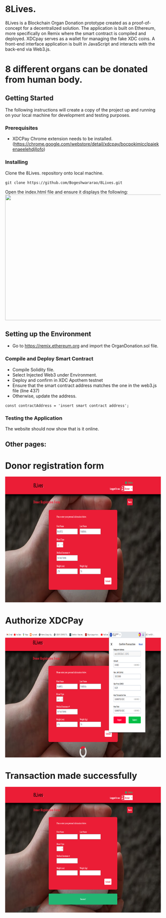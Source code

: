 # 8Lives.

8Lives is a Blockchain Organ Donation prototype created as a proof-of-concept for a decentralized solution. The application is built on Ethereum, more specifically on Remix where the smart contract is compiled and deployed. XDCpay serves as a wallet for managing the fake XDC coins. A front-end interface application is built in JavaScript and interacts with the back-end via Web3.js. 

# 8 different organs can be donated from human body.

## Getting Started

The following instructions will create a copy of the project up and running on your local machine for development and testing purposes.

### Prerequisites

- XDCPay Chrome extension needs to be installed. (https://chrome.google.com/webstore/detail/xdcpay/bocpokimicclpaiekenaeelehdjllofo)

### Installing

Clone the 8Lives. repository onto local machine.
```
git clone https://github.com/Bogeshwararao/8Lives.git
```
Open the index.html file and ensure it displays the following:
 <img src="https://raw.githubusercontent.com/dharshini78/8Lives/main/UI%20of%20the%20dApp/dApp's%20UI/1.png" data-canonical-src="https://raw.githubusercontent.com/dharshini78/8Lives/main/UI%20of%20the%20dApp/dApp's%20UI/1.png" width="756" height="406"/>
 
## Setting up the Environment
- Go to https://remix.ethereum.org and import the OrganDonation.sol file.

### Compile and Deploy Smart Contract
- Compile Solidity file.
- Select Injected Web3 under Environment.
- Deploy and confirm in XDC Apothem testnet
- Ensure that the smart contract address matches the one in the web3.js file (line 437)
- Otherwise, update the address.

```
const contractAddress = 'insert smart contract address';
```

### Testing the Application
The website should now show that is it online.

## Other pages:


# Donor registration form

 <img src="https://raw.githubusercontent.com/Bogeshwararao/8Lives/main/UI%20of%20the%20dApp/dApp's%20UI/2.png" data-canonical-src="https://raw.githubusercontent.com/Bogeshwararao/8Lives/main/UI%20of%20the%20dApp/dApp's%20UI/2.png" width="756" height="406"/>
 
 # Authorize XDCPay

  <img src="https://raw.githubusercontent.com/Bogeshwararao/8Lives/main/UI%20of%20the%20dApp/dApp's%20UI/3.png" data-canonical-src="https://raw.githubusercontent.com/Bogeshwararao/8Lives/main/UI%20of%20the%20dApp/dApp's%20UI/3.png" width="756" height="406"/>
  
  # Transaction made successfully

   <img src="https://github.com/Bogeshwararao/8Lives/blob/main/UI%20of%20the%20dApp/dApp's%20UI/4.png?raw=true" data-canonical-src="https://github.com/Bogeshwararao/8Lives/blob/main/UI%20of%20the%20dApp/dApp's%20UI/4.png?raw=true" width="756" height="406"/>

